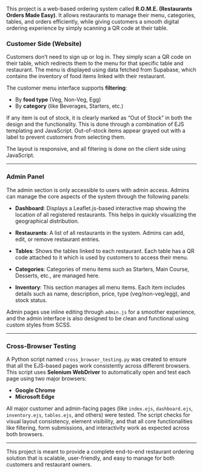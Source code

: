 This project is a web-based ordering system called **R.O.M.E. (Restaurants Orders Made Easy)**. It allows restaurants to manage their menu, categories, tables, and orders efficiently, while giving customers a smooth digital ordering experience by simply scanning a QR code at their table.

### Customer Side (Website)

Customers don’t need to sign up or log in. They simply scan a QR code on their table, which redirects them to the menu for that specific table and restaurant. The menu is displayed using data fetched from Supabase, which contains the inventory of food items linked with their restaurant.

The customer menu interface supports **filtering**:
- By **food type** (Veg, Non-Veg, Egg)
- By **category** (like Beverages, Starters, etc.)

If any item is out of stock, it is clearly marked as “Out of Stock” in both the design and the functionality. This is done through a combination of EJS templating and JavaScript. Out-of-stock items appear grayed out with a label to prevent customers from selecting them.

The layout is responsive, and all filtering is done on the client side using JavaScript.

---

### Admin Panel

The admin section is only accessible to users with admin access. Admins can manage the core aspects of the system through the following panels:

- **Dashboard**: Displays a Leaflet.js-based interactive map showing the location of all registered restaurants. This helps in quickly visualizing the geographical distribution.
  
- **Restaurants**: A list of all restaurants in the system. Admins can add, edit, or remove restaurant entries.
  
- **Tables**: Shows the tables linked to each restaurant. Each table has a QR code attached to it which is used by customers to access their menu.
  
- **Categories**: Categories of menu items such as Starters, Main Course, Desserts, etc., are managed here.
  
- **Inventory**: This section manages all menu items. Each item includes details such as name, description, price, type (veg/non-veg/egg), and stock status.

Admin pages use inline editing through `admin.js` for a smoother experience, and the admin interface is also designed to be clean and functional using custom styles from SCSS.

---

### Cross-Browser Testing

A Python script named `cross_browser_testing.py` was created to ensure that all the EJS-based pages work consistently across different browsers. This script uses **Selenium WebDriver** to automatically open and test each page using two major browsers:
- **Google Chrome**
- **Microsoft Edge**

All major customer and admin-facing pages (like `index.ejs`, `dashboard.ejs`, `inventory.ejs`, `tables.ejs`, and others) were tested. The script checks for visual layout consistency, element visibility, and that all core functionalities like filtering, form submissions, and interactivity work as expected across both browsers.

---

This project is meant to provide a complete end-to-end restaurant ordering solution that is scalable, user-friendly, and easy to manage for both customers and restaurant owners.
